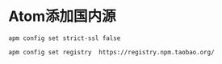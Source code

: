 # Atom添加国内源

```
apm config set strict-ssl false

apm config set registry  https://registry.npm.taobao.org/
```
